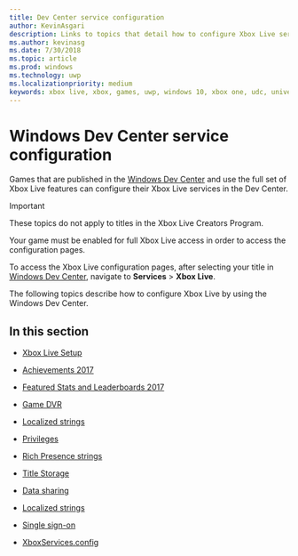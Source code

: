 ```yaml
---
title: Dev Center service configuration  
author: KevinAsgari
description: Links to topics that detail how to configure Xbox Live services on Windows Dev Center.
ms.author: kevinasg
ms.date: 7/30/2018
ms.topic: article
ms.prod: windows
ms.technology: uwp
ms.localizationpriority: medium
keywords: xbox live, xbox, games, uwp, windows 10, xbox one, udc, universal developer center
---
```


# Windows Dev Center service configuration

Games that are published in the [Windows Dev Center](https://developer.microsoft.com/dashboard/windows/overview) and use the full set of Xbox Live features can configure their Xbox Live services in the Dev Center.

> [!IMPORTANT]
> These topics do not apply to titles in the Xbox Live Creators Program.

Your game must be enabled for full Xbox Live access in order to access the configuration pages.

To access the Xbox Live configuration pages, after selecting your title in [Windows Dev Center](https://developer.microsoft.com/dashboard/windows/overview), navigate to **Services** > **Xbox Live**.


The following topics describe how to configure Xbox Live by using the Windows Dev Center.

## In this section

* [Xbox Live Setup](dev-center/xbox-live-setup.md)

* [Achievements 2017](dev-center/achievements-in-udc.md)

* [Featured Stats and Leaderboards 2017](dev-center/featured-stats-and-leaderboards.md)

* [Game DVR](dev-center/game-dvr.md)

* [Localized strings](dev-center/localized-strings.md)

* [Privileges](dev-center/privileges.md)

* [Rich Presence strings](dev-center/rich-presence-configuration.md)

* [Title Storage](dev-center/title-storage.md)

* [Data sharing](dev-center/data-sharing-udc.md)

* [Localized strings](dev-center/localized-strings.md)

* [Single sign-on](dev-center/single-sign-on.md)

* [XboxServices.config](../xboxservices-config.md)
